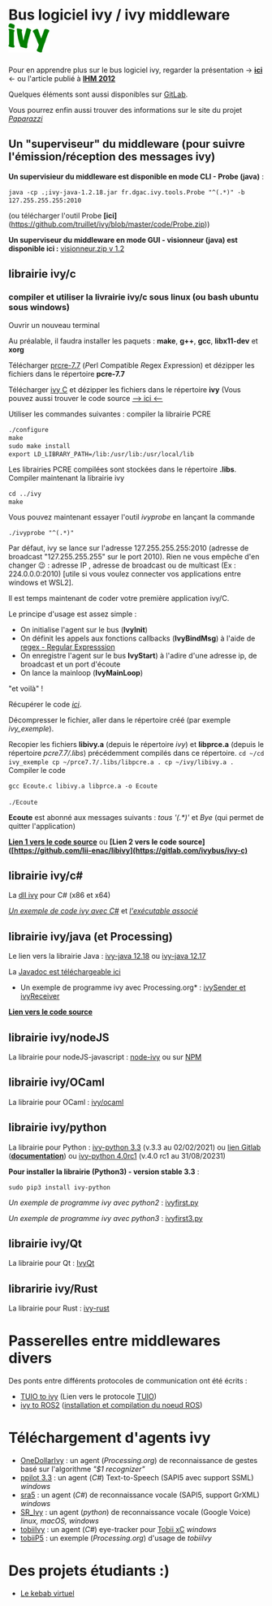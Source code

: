 # Bus logiciel ivy / ivy middleware <img src="https://github.com/truillet/ivy/blob/master/doc/ivylogo.jpg" width=80>

Pour en apprendre plus sur le bus logiciel ivy, regarder la présentation -> [**ici**](https://github.com/truillet/ivy/blob/master/doc/C_ivy_2.5.pdf) <- ou l'article publié à **[IHM 2012](https://hal-enac.archives-ouvertes.fr/hal-00940960/document)**

Quelques éléments sont aussi disponibles sur [GitLab](https://gitlab.com/ivybus).

Vous pourrez enfin aussi trouver des informations sur le site du projet *[Paparazzi](https://wiki.paparazziuav.org/wiki/Ivy)*

## Un "superviseur" du middleware (pour suivre l'émission/réception des messages ivy)
**Un supervisieur du middleware est disponible en mode CLI - Probe (java)** : 
```
java -cp .;ivy-java-1.2.18.jar fr.dgac.ivy.tools.Probe "^(.*)" -b 127.255.255.255:2010
```
(ou télécharger l'outil Probe **[ici]** (https://github.com/truillet/ivy/blob/master/code/Probe.zip))

**Un superviseur du middleware en mode GUI - visionneur (java) est disponible ici :** [visionneur.zip v 1.2](https://github.com/truillet/ivy/blob/master/lib/visionneur_1_2.zip)

## librairie ivy/c
### compiler et utiliser la livrairie ivy/c sous linux (ou bash ubuntu sous windows)
Ouvrir un nouveau terminal

Au préalable, il faudra installer les paquets : **make**, **g++**, **gcc**, **libx11-dev** et **xorg**

Télécharger [prcre-7.7](https://github.com/truillet/ivy/blob/master/lib/pcre-7.7.zip) (*P*erl *C*ompatible *R*egex *E*xpression) et dézipper les fichiers dans le répertoire **pcre-7.7**

Télécharger [ivy C](https://github.com/truillet/ivy/blob/master/lib/ivy.zip) et dézipper les fichiers dans le répertoire **ivy** (Vous pouvez aussi trouver le code source [--> ici <--](https://gitlab.com/ivybus/ivy-c)

Utiliser les commandes suivantes : compiler la librairie PCRE
```cd prce-7.7
./configure
make
sudo make install
export LD_LIBRARY_PATH=/lib:/usr/lib:/usr/local/lib
```
Les librairies PCRE compilées sont stockées dans le répertoire **.libs**. Compiler maintenant la librairie ivy 

```
cd ../ivy
make
```
Vous pouvez maintenant essayer l'outil *ivyprobe* en lançant la commande

```
./ivyprobe "^(.*)"
```
Par défaut, ivy se lance sur l'adresse 127.255.255.255:2010 (adresse de broadcast "127.255.255.255" sur le port 2010). Rien ne vous empêche d'en changer 😉 : adresse IP , adresse de broadcast ou de multicast (Ex : 224.0.0.0:2010) [utile si vous voulez connecter vos applications entre windows et WSL2].

Il est temps maintenant de coder votre première application ivy/C. 

Le principe d'usage est assez simple : 
* On initialise l'agent sur le bus (**IvyInit**)
* On définit les appels aux fonctions callbacks (**IvyBindMsg**) à l'aide de [regex - Regular Expresssion](https://regexr.com) 
* On enregistre l'agent sur le bus **IvyStart**) à l'adire d'une adresse ip, de broadcast et un port d'écoute
* On lance la mainloop (**IvyMainLoop**)

"et voilà" ! 

Récupérer le code [*ici*](https://github.com/truillet/ivy/blob/master/code/example_c.zip).

Décompresser le fichier, aller dans le répertoire créé (par exemple *ivy_exemple*).

Recopier les fichiers **libivy.a** (depuis le répertoire *ivy*) et **libprce.a** (depuis le répertoire *pcre7.7/.libs*) précédemment compilés dans ce répertoire.
``
cd ~/cd ivy_exemple
cp ~/prce7.7/.libs/libpcre.a .
cp ~/ivy/libivy.a .
``
Compiler le code

````
gcc Ecoute.c libivy.a libprce.a -o Ecoute

./Ecoute
````
**Ecoute** est abonné aux messages suivants : *tous '(.\*)'* et *Bye* (qui permet de quitter l'application)

**[Lien 1 vers le code source](https://github.com/lii-enac/libivy)** ou **[Lien 2 vers le code source]([https://github.com/lii-enac/libivy](https://gitlab.com/ivybus/ivy-c)**


## librairie ivy/c#
La [dll ivy](https://github.com/truillet/ivy/blob/master/lib/ivy_csharp_dll.zip) pour C# (x86 et x64)

*[Un exemple de code ivy avec C#](https://github.com/truillet/ivy/blob/master/code/ppilot_src.zip)* et *[l'exécutable associé](https://github.com/truillet/ivy/blob/master/lib/ppilot5_v3.2.zip)*

## librairie ivy/java (et Processing)
Le lien vers la librairie Java : [ivy-java 12.18](https://github.com/truillet/ivy/blob/master/lib/ivy-java-1.2.18.jar) ou [ivy-java 12.17](https://github.com/truillet/ivy/blob/master/lib/ivy-java-1.2.17.jar)

La [Javadoc est téléchargeable ici](https://github.com/truillet/ivy/blob/master/lib/javadoc-ivy-1.2.18.zip)

* Un exemple de programme ivy avec Processing.org* : [ivySender et ivyReceiver](https://github.com/truillet/ivy/blob/master/code/ivyP5.zip) 

**[Lien vers le code source](https://gitlab.com/ivybus/ivy-java)**

## librairie ivy/nodeJS
La librairie pour nodeJS-javascript : [node-ivy](https://github.com/nilpotence/node-ivy) ou sur [NPM](https://www.npmjs.com/package/node-ivy)

## librairie ivy/OCaml
La librairie pour OCaml : [ivy/ocaml](https://gitlab.com/ivybus/ivy-ocaml)

## librairie ivy/python
La librairie pour Python : [ivy-python 3.3](https://pypi.org/project/ivy-python) (v.3.3 au 02/02/2021) ou [lien Gitlab](https://gitlab.com/ivybus/ivy-python) (**[documentation](https://ivy-python.readthedocs.io/en/latest/index.html)**) ou [ivy-python 4.0rc1](https://pypi.org/project/ivy-python/4.0rc1) (v.4.0 rc1 au 31/08/20231)

**Pour installer la librairie (Python3) - version stable 3.3** : 
```
sudo pip3 install ivy-python
```

*Un exemple de programme ivy avec python2* : [ivyfirst.py](https://github.com/truillet/upssitech/blob/master/SRI/3A/ID/TP/Code/ivyfirst.py)

*Un exemple de programme ivy avec python3* : [ivyfirst3.py](https://github.com/truillet/ivy/blob/master/code/ivyfirst3.py)

## librairie ivy/Qt
La librairie pour Qt : [IvyQt](https://gitlab.com/ivybus/IvyQt)

## libraririe ivy/Rust
La librairie pour Rust : [ivy-rust](https://github.com/paparazzi/ivy-rust)

# Passerelles entre middlewares divers
Des ponts entre différents protocoles de communication ont été écrits :
* [TUIO to ivy](https://github.com/truillet/TUIO2ivy) (Lien vers le protocole [TUIO](https://www.tuio.org))
* [ivy to ROS2](https://github.com/truillet/ivy/blob/master/code/bridge.zip) ([installation et compilation du noeud ROS](https://github.com/truillet/ivy/blob/master/doc/ROS2.md))

# Téléchargement d'agents ivy
* [OneDollarIvy](https://github.com/truillet/OneDollarIvy) : un agent (*Processing.org*) de reconnaissance de gestes basé sur l'algorithme *"$1 recognizer"*
* [ppilot 3.3](https://github.com/truillet/ivy/blob/master/agents/ppilot5_3.3.zip) : un agent (*C#*) Text-to-Speech (SAPI5 avec support SSML) *windows* 
* [sra5](https://github.com/truillet/ivy/blob/master/agents/sra5.zip) : un agent (*C#*) de reconnaissance vocale (SAPI5, support GrXML) *windows*
* [SR_Ivy](https://github.com/truillet/tas_de_code/blob/master/Speech_Recognition/SR_ivy.py) : un agent (*python*) de reconnaissance vocale (Google Voice) *linux, macOS, windows*
* [tobiiIvy](https://github.com/truillet/ivy/blob/master/agents/tobiiIvy.zip) : un agent (*C#*) eye-tracker pour [Tobii xC](https://gaming.tobii.com/product/eye-tracker-5) *windows*
* [tobiiP5](https://github.com/truillet/ivy/blob/master/agents/tobiiP5.zip) : un exemple (*Processing.org*) d'usage de *tobiiIvy* 

# Des projets étudiants :)
* [Le kebab virtuel](https://github.com/AlexandreLanglade/kebab_virtuel)
